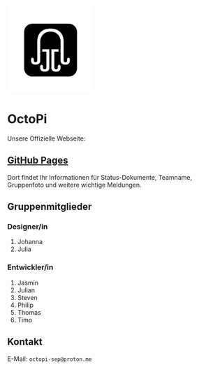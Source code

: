 <img src="/img/Logo_Full_Black.png" height="200em">

# OctoPi

Unsere Offizielle Webseite:

## [GitHub Pages](https://octopi-team.github.io/OctoPi-Website/)

Dort findet Ihr Informationen für Status-Dokumente, Teamname, Gruppenfoto und weitere wichtige Meldungen.

## Gruppenmitglieder

### Designer/in

1. Johanna
2. Julia

### Entwickler/in

1. Jasmin
2. Julian
3. Steven
4. Philip
5. Thomas
6. Timo

## Kontakt

E-Mail: `octopi-sep@proton.me`
